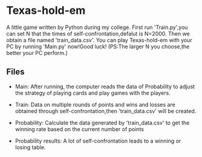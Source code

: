 # Texas-hold-em
A little game written by Python during my college.
First run 'Train.py',you can set N that the times of self-confrontation,defalut is N=2000.
Then we obtain a file named 'train_data.csv'.
You can play Texas-hold-em with your PC by running 'Main.py' now!Good luck!
(PS:The larger N you choose,the better your PC perform.)

## Files
+ Main: After running, the computer reads the data of Probability to adjust the strategy of playing cards and play games with the players.

+ Train: Data on multiple rounds of points and wins and losses are obtained through self-confrontation,then 'train_data.csv' will be created.

+ Probability: Calculate the data generated by 'train_data.csv' to get the winning rate based on the current number of points

+ Probability results: A lot of self-confrontation leads to a winning or losing table.
